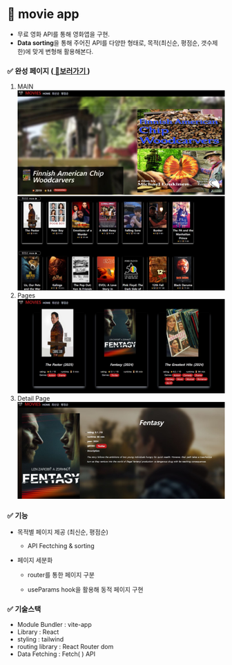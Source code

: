 # 🎥 movie app   
* 무료 영화 API를 통해 영화앱을 구현. 
*  **Data sorting**을 통해 주어진 API를 다양한 형태로, 목적(최신순, 평점순, 갯수제한)에 맞게 변형해 활용해본다.    

### ✅ 완성 페이지 ([ 🚀보러가기 ](https://movie-app-tailwind-pi.vercel.app/))   
1. MAIN
![메인](./public/main.JPG)
![메인](./public/main2.JPG)   
2. Pages   
![페이지](./public/pages.JPG)   
3. Detail Page   
![상세페이지](./public/datailPage.JPG)  

### ✅ 기능   
* 목적별 페이지 제공 (최신순, 평점순)   
  *  API Fectching & sorting      
     
     
* 페이지 세분화   
  * router를 통한 페이지 구분   
    
  * useParams hook을 활용해 동적 페이지 구현   

### ✅ 기술스택    
* Module Bundler : vite-app   
* Library : React
* styling : tailwind   
* routing library : React Router dom
* Data Fetching : Fetch( ) API